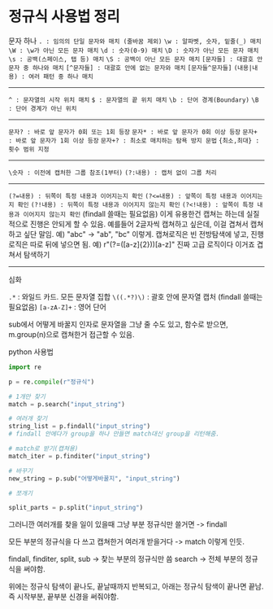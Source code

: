 # 정규식 사용법 정리

문자 하나
`. : 임의의 단일 문자와 매치 (줄바꿈 제외)`
`\w : 알파벳, 숫자, 밑줄(_) 매치`
`\W : \w가 아닌 모든 문자 매치`
`\d : 숫자(0-9) 매치`
`\D : 숫자가 아닌 모든 문자 매치`
`\s : 공백(스페이스, 탭 등) 매치`
`\S : 공백이 아닌 모든 문자 매치`
`[문자들] : 대괄호 안 문자 중 하나와 매치`
`[^문자들] : 대괄호 안에 없는 문자와 매치`
`[문자들^문자들]`
`(내용|내용) : 여러 패턴 중 하나 매치`

---

`^ : 문자열의 시작 위치 매치`
`$ : 문자열의 끝 위치 매치`
`\b : 단어 경계(Boundary)`
`\B : 단어 경계가 아닌 위치`

---

`문자? : 바로 앞 문자가 0회 또는 1회 등장`
`문자* : 바로 앞 문자가 0회 이상 등장`
`문자+ : 바로 앞 문자가 1회 이상 등장`
`문자+? : 최소로 매치하는 탐욕 방지 문법`
`{최소,최대} : 횟수 범위 지정`

---

`\숫자 : 이전에 캡처한 그룹 참조(1부터)`
`(?:내용) : 캡처 없이 그룹 처리`

---

`(?=내용) : 뒤쪽이 특정 내용과 이어지는지 확인`
`(?<=내용) : 앞쪽이 특정 내용과 이어지는지 확인`
`(?!내용) : 뒤쪽이 특정 내용과 이어지지 않는지 확인`
`(?<!내용) : 앞쪽이 특정 내용과 이어지지 않는지 확인`
(findall 쓸때는 필요없음)
이게 유용한건 캡쳐는 하는데 실질적으로 진행은 안되게 할 수 있음.
예를들어 2글자씩 캡쳐하고 싶은데, 이걸 겹쳐서 캡쳐하고 싶단 말임.
예) "abc" -> "ab", "bc" 이렇게.
캡쳐로직은 빈 전방탐색에 넣고, 진행 로직은 따로 뒤에 넣으면 됨.
예) r"(?=([a-z]{2}))[a-z]"
진짜 고급 로직이다 이거죠 겹쳐서 탐색하기

---

심화

`.*` : 와일드 카드. 모든 문자열 집합
`\((.*?)\)` : 괄호 안에 문자열 캡처 (findall 쓸때는 필요없음)
`[a-zA-Z]+` : 영어 단어

sub에서 어떻게 바꿀지 인자로 문자열을 그냥 줄 수도 있고,
함수로 받으면, m.group(n)으로 캡쳐한거 접근할 수 있음.

python 사용법

```python
import re

p = re.compile(r"정규식")

# 1개만 찾기
match = p.search("input_string")

# 여러개 찾기
string_list = p.findall("input_string")
# findall 안에다가 group을 하나 만들면 match대신 group을 리턴해줌.

# match로 받기(캡쳐용)
match_iter = p.finditer("input_string")

# 바꾸기
new_string = p.sub("어떻게바꿀지", "input_string")

# 쪼개기

split_parts = p.split("input_string")

```

그러니깐 여러개를 찾을 일이 있을때
그냥 부분 정규식만 쓸거면 -> findall

모든 부분의 정규식을 다 쓰고 캡쳐한거 여러개 받을거다 -> match
이렇게 인듯.

findall, finditer, split, sub -> 찾는 부분의 정규식만 씀
search -> 전체 부분의 정규식을 써야함.

위에는 정규식 탐색이 끝나도, 끝날때까지 반복되고,
아래는 정규식 탐색이 끝나면 끝남. 즉 시작부분, 끝부분 신경을 써줘야함.
